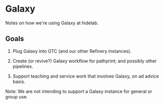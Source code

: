 # Galaxy

Notes on how we're using Galaxy at hidelab.

## Goals

1. Plug Galaxy into GTC (and our other Refinery instances).

2. Create (or revive?) Galaxy workflow for pathprint; and possibly other pipelines.

3. Support teaching and service work that involves Galaxy, on ad advice basis.

Note: We are not intending to support a Galaxy instance for general or group use.
